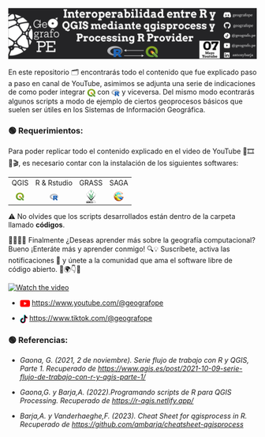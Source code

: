 <img src= 'img/banner.jpg'/>

En este repositorio 🗂️ encontrarás todo el contenido que fue explicado paso a paso en canal de YouTube, asimimos se adjunta una serie de indicaciones de como poder integrar <img src='https://raw.githubusercontent.com/geografope/recursos/524a42e7aa9f80b1948fcecf4d9b909a31665990/qgis.svg' width=17 align='center'/> con <img src='https://raw.githubusercontent.com/geografope/recursos/524a42e7aa9f80b1948fcecf4d9b909a31665990/r.svg' width=17 align='center'/> y viceversa. Del mismo modo econtrarás algunos scripts a modo de ejemplo de ciertos geoprocesos básicos que suelen ser útiles en los Sistemas de Información Geográfica.

### 🟢 Requerimientos: 

Para poder replicar todo el contenido explicado en el video de YouTube 🔴🎞️🎥🎬, es necesario contar con la instalación de los siguientes softwares:

<table align='center'>
 <tr align='center'>
  <td>QGIS</td>
  <td>R & Rstudio</td>
  <td>GRASS</td>
  <td>SAGA</td>
 </tr>
<tr align='center'>
  <td><img src='https://raw.githubusercontent.com/geografope/recursos/524a42e7aa9f80b1948fcecf4d9b909a31665990/qgis.svg' width=17 align='center'></td>
  <td><img src='https://raw.githubusercontent.com/geografope/recursos/524a42e7aa9f80b1948fcecf4d9b909a31665990/r.svg' width=17 align='center'></td>
  <td><img src='https://raw.githubusercontent.com/geografope/recursos/cde0c032d641fc6a35ec223cec5a1ac4bab0b09c/grass.svg' width=20 align='center'></td>
  <td><img src='https://raw.githubusercontent.com/geografope/recursos/cde0c032d641fc6a35ec223cec5a1ac4bab0b09c/saga.png' width=20 align='center'></td>
 </tr>
</table>

⚠️ No olvides que los scripts desarrollados están dentro de la carpeta llamado **códigos**.

🔮🧙🏼‍♂️ Finalmente ¿Deseas aprender más sobre la geografía computacional? Bueno ¡Enteráte más y aprender conmigo! 🔍💡 Suscríbete, activa las notificaciones 🔔 y únete a la comunidad que ama el software libre de código abierto. 🌟🌍👇🚀


[![Watch the video](https://img.youtube.com/vi/qjOtQaw9EJ0/0.jpg)](https://youtu.be/qjOtQaw9EJ0?si=kcUjqaj_29YTHwa1)


- <img src='https://raw.githubusercontent.com/geografope/recursos/d7be118ef25f46cb6f748d623012bcc9c8e76db6/youtube.svg' width=20 align='center'> https://www.youtube.com/@geografope

- <img src='https://raw.githubusercontent.com/geografope/recursos/d7be118ef25f46cb6f748d623012bcc9c8e76db6/tiktok.svg' width=15 align='center'> https://www.tiktok.com/@geografope


### 🟢 Referencias:

- *Gaona, G. (2021, 2 de noviembre). Serie flujo de trabajo con R y QGIS, Parte 1. Recuperado de https://www.qgis.es/post/2021-10-09-serie-flujo-de-trabajo-con-r-y-qgis-parte-1/*

- *Gaona,G. y Barja,A. (2022).Programando scripts de R para QGIS Processing. Recuperado de https://r-qgis.netlify.app/*

- *Barja,A. y Vanderhaeghe,F. (2023). Cheat Sheet for qgisprocess in R.
  Recuperado de https://github.com/ambarja/cheatsheet-qgisprocess*
